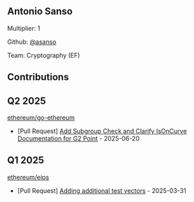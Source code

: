 
## Antonio Sanso
Multiplier: 1

Github: [@asanso](https://github.com/asanso)

Team: Cryptography (EF)

## Contributions

## Q2 2025


[ethereum/go-ethereum](https://github.com/ethereum/go-ethereum)
* [Pull Request] [Add Subgroup Check and Clarify IsOnCurve Documentation for G2 Point](https://github.com/ethereum/go-ethereum/pull/32066) - 2025-06-20
## Q1 2025

[ethereum/eips](https://github.com/ethereum/eips)
* [Pull Request] [Adding additional test vectors](https://github.com/ethereum/EIPs/pull/9570) - 2025-03-31
